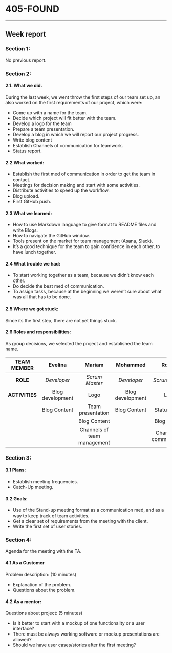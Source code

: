 #  __405-FOUND__
---
## __Week report__
### __Section 1:__
No previous report.

### __Section 2:__

 #### 2.1. What we did.
 During the last week, we went throw the first steps of our team set up, an also worked on the first requirements of our project, which were:

- Come up with a name for the team.
- Decide which project will fit better with the team.
- Develop a logo for the team
- Prepare a team presentation.
- Develop a blog in which we will report our project progress.
- Write blog content
- Establish Channels of communication for teamwork.
- Status report.

#### 2.2 What worked:

- Establish the first med of communication in order to get the team in contact.
- Meetings for decision making and start with some activities.
- Distribute activities to speed up the workflow.
- Blog upload.
- First GitHub push.

#### 2.3 What we learned:

- How to use Markdown language to give format to README files and write Blogs.
- How to navigate the GitHub window.
- Tools present on the market for team management (Asana, Slack).
- It’s a good technique for the team to gain confidence in each other, to have lunch together.

#### 2.4 What trouble we had:

- To start working together as a team, because we didn’t know each other.
- Do decide the best med of communication.
- To assign tasks, because at the beginning we weren’t sure about what was all that has to be done.

#### 2.5 Where we got stuck:

Since its the first step, there are not yet things stuck.


#### 2.6 Roles and responsibilities:

As group decisions, we selected the project and established the team name.

|TEAM MEMBER | Evelina | Mariam | Mohammed | Ronald |
| :------: | :------: | :------: | :------: | :------: |
| __ROLE__       | _Developer_ |_Scrum Master_ | _Developer_|_Scrum Master_ |
| __ACTIVITIES__       |Blog development | Logo| Blog development|Logo |
|     |Blog Content |Team presentation |Blog Content |  Status report |
|     | |Blog Content | |Blog Content |
|     | |Channels of team management | |Channels of communication |

### __Section 3:__

#### 3.1 Plans:

- Establish meeting frequencies.
- Catch-Up meeting.
#### 3.2 Goals:

- Use of the Stand-up meeting format as a communication med, and as a way to keep track of team activities.
- Get a clear set of requirements from the meeting with the client.
- Write the first set of user stories.

### __Section 4:__

Agenda for the meeting with the TA.

#### 4.1 As a Customer

Problem description: (10 minutes)
- Explanation of the problem.
- Questions about the problem.

#### 4.2 As a mentor:

Questions about project: (5 minutes)
- Is it better to start with a mockup of one functionality or a user interface?
- There must be always working software or mockup presentations are allowed?
- Should we have user cases/stories after the first meeting?
